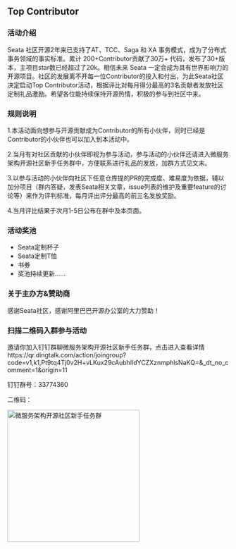 ## Top Contributor

### 活动介绍

Seata 社区开源2年来已支持了AT、TCC、Saga 和 XA 事务模式，成为了分布式事务领域的事实标准。累计 200+Contributor贡献了30万+ 代码，发布了30+版本，主项目star数已经超过了20k。相信未来 Seata 一定会成为具有世界影响力的开源项目。社区的发展离不开每一位Contributor的投入和付出，为此Seata社区决定启动Top Contributor活动，根据评比对每月得分最高的3名贡献者发放社区定制礼品激励。希望各位能持续保持开源热情，积极的参与到社区中来。

### 规则说明

1.本活动面向想参与开源贡献成为Contributor的所有小伙伴，同时已经是Contributor的小伙伴也可以加入到本活动中。

2.当月有对社区贡献的小伙伴即视为参与活动，参与活动的小伙伴还请进入微服务架构开源社区新手任务群中，方便联系进行礼品的发放，加群方式见文末。

3.以参与活动的小伙伴向社区下任意仓库提的PR的完成度、难易度为依据，辅以加分项目（群内答疑，发表Seata相关文章，issue列表的维护及重要feature的讨论等）来作为评判标准，每月评出评分最高的前三名发放奖励。

4.当月评比结果于次月1-5日公布在群中及本页面。

### 活动奖池

* Seata定制杯子
* Seata定制T恤
* 书券
* 奖池持续更新......

### 关于主办方&赞助商

感谢Seata社区，感谢阿里巴巴开源办公室的大力赞助！

### 扫描二维码入群参与活动

邀请你加入钉钉群聊微服务架构开源社区新手任务群，点击进入查看详情https://qr.dingtalk.com/action/joingroup?code=v1,k1,Pt9tq4Tj0v2H+vLKux29cAubhlIdYCZXznmphlsNaKQ=&_dt_no_comment=1&origin=11

钉钉群号：33774360

二维码：

<div style='vertical-align: middle'>
    <img alt='微服务架构开源社区新手任务群' height='300'  src='https://img.alicdn.com/imgextra/i1/O1CN01grVb0M1V78USJSQtD_!!6000000002605-2-tps-887-1035.png'  /img>
</div>
